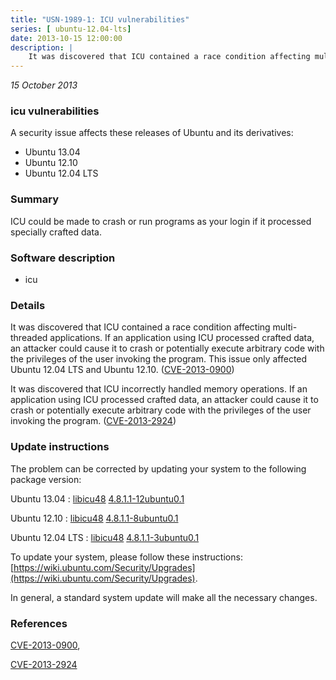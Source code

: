```yaml
---
title: "USN-1989-1: ICU vulnerabilities"
series: [ ubuntu-12.04-lts]
date: 2013-10-15 12:00:00
description: |
    It was discovered that ICU contained a race condition affecting multi- threaded applications. If an application using ICU processed crafted data, an attacker could cause it to crash or potentially execute arbitrary code with the privileges of the user invoking the program. This issue only affected Ubuntu 12.04 LTS and Ubuntu 12.10. ([CVE-2013-0900](http://people.ubuntu.com/~ubuntu-security/cve/CVE-2013-0900))
--- 
```

 
 

*15 October 2013*

### icu vulnerabilities

A security issue affects these releases of Ubuntu and its derivatives:

* Ubuntu 13.04
* Ubuntu 12.10
* Ubuntu 12.04 LTS

### Summary

ICU could be made to crash or run programs as your login if it processed specially crafted data.

### Software description

* icu 

### Details

It was discovered that ICU contained a race condition affecting multi- threaded applications. If an application using ICU processed crafted data, an attacker could cause it to crash or potentially execute arbitrary code with the privileges of the user invoking the program. This issue only affected Ubuntu 12.04 LTS and Ubuntu 12.10. ([CVE-2013-0900](http://people.ubuntu.com/~ubuntu-security/cve/CVE-2013-0900))

It was discovered that ICU incorrectly handled memory operations. If an application using ICU processed crafted data, an attacker could cause it to crash or potentially execute arbitrary code with the privileges of the user invoking the program. ([CVE-2013-2924](http://people.ubuntu.com/~ubuntu-security/cve/CVE-2013-2924)) 

### Update instructions

The problem can be corrected by updating your system to the following package version:

Ubuntu 13.04
 : [libicu48](https://launchpad.net/ubuntu/+source/icu) <span> [4.8.1.1-12ubuntu0.1](https://launchpad.net/ubuntu/+source/icu/4.8.1.1-12ubuntu0.1) </span> 

Ubuntu 12.10
 : [libicu48](https://launchpad.net/ubuntu/+source/icu) <span> [4.8.1.1-8ubuntu0.1](https://launchpad.net/ubuntu/+source/icu/4.8.1.1-8ubuntu0.1) </span> 

Ubuntu 12.04 LTS
 : [libicu48](https://launchpad.net/ubuntu/+source/icu) <span> [4.8.1.1-3ubuntu0.1](https://launchpad.net/ubuntu/+source/icu/4.8.1.1-3ubuntu0.1) </span> 

To update your system, please follow these instructions: [https://wiki.ubuntu.com/Security/Upgrades](https://wiki.ubuntu.com/Security/Upgrades).

In general, a standard system update will make all the necessary changes. 

### References

 
 [CVE-2013-0900](http://people.ubuntu.com/~ubuntu-security/cve/CVE-2013-0900), 

 [CVE-2013-2924](http://people.ubuntu.com/~ubuntu-security/cve/CVE-2013-2924)
 

